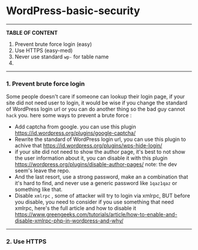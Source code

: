 # WordPress-basic-security
-----
**TABLE OF CONTENT**
1. Prevent brute force login (easy)
2. Use HTTPS  (easy-med)
3. Never use standard `wp-` for table name
4.
-----
### 1. Prevent brute force login
Some people doesn't care if someone can lookup their login page, if your site did not need user to login, it would be wise if you change the standard of WordPress login url or you can do another thing so the bad guy cannot `hack` you. here some ways to prevent a brute force :
- Add captcha from google. you can use this plugin https://id.wordpress.org/plugins/google-captcha/
- Rewrite the standard of WordPress login url, you can use this plugin to achive that https://id.wordpress.org/plugins/wps-hide-login/
- if your site did not need to show the author page, it's best to not show the user information about it, you can disable it with this plugin https://wordpress.org/plugins/disable-author-pages/ note: the dev seem's leave the repo.
- And the last resort, use a strong password, make an a combination that it's hard to find, and never use a generic password like `1qaz1qaz` or something like that.
- Disable `xmlrpc` , some of attacker will try to login via xmlrpc, BUT before you disable,  you need to consider if you use something that need xmlrpc, here's the full article and how to disable it https://www.greengeeks.com/tutorials/article/how-to-enable-and-disable-xmlrpc-php-in-wordpress-and-why/
-----
### 2. Use HTTPS
